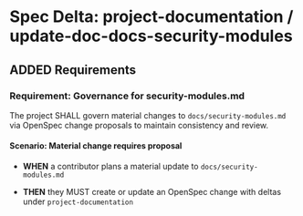 # Spec Delta: project-documentation / update-doc-docs-security-modules

## ADDED Requirements

### Requirement: Governance for security-modules.md

The project SHALL govern material changes to `docs/security-modules.md` via OpenSpec change proposals to maintain consistency and review.

#### Scenario: Material change requires proposal

- **WHEN** a contributor plans a material update to `docs/security-modules.md`

- **THEN** they MUST create or update an OpenSpec change with deltas under `project-documentation`
